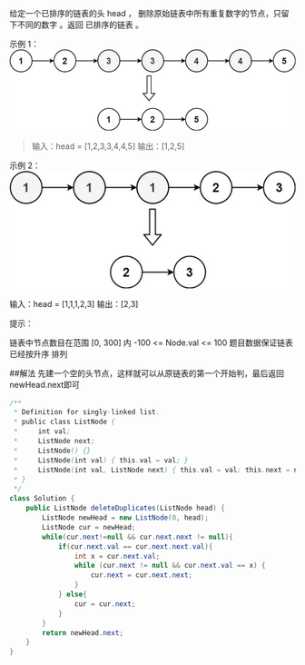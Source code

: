 给定一个已排序的链表的头 head ， 删除原始链表中所有重复数字的节点，只留下不同的数字 。返回 已排序的链表 。



示例 1：
![](./img/img_8.png)

>输入：head = [1,2,3,3,4,4,5]
>输出：[1,2,5]

示例 2：
![](./img/img_9.png)

输入：head = [1,1,1,2,3]
输出：[2,3]


提示：

链表中节点数目在范围 [0, 300] 内
-100 <= Node.val <= 100
题目数据保证链表已经按升序 排列

##解法
先建一个空的头节点，这样就可以从原链表的第一个开始判，最后返回newHead.next即可
```java
/**
 * Definition for singly-linked list.
 * public class ListNode {
 *     int val;
 *     ListNode next;
 *     ListNode() {}
 *     ListNode(int val) { this.val = val; }
 *     ListNode(int val, ListNode next) { this.val = val; this.next = next; }
 * }
 */
class Solution {
    public ListNode deleteDuplicates(ListNode head) {
        ListNode newHead = new ListNode(0, head);
        ListNode cur = newHead;
        while(cur.next!=null && cur.next.next != null){
            if(cur.next.val == cur.next.next.val){
                int x = cur.next.val;
                while (cur.next != null && cur.next.val == x) {
                    cur.next = cur.next.next;
                }
            } else{
                cur = cur.next;
            }
        }
        return newHead.next;
    }
}
```